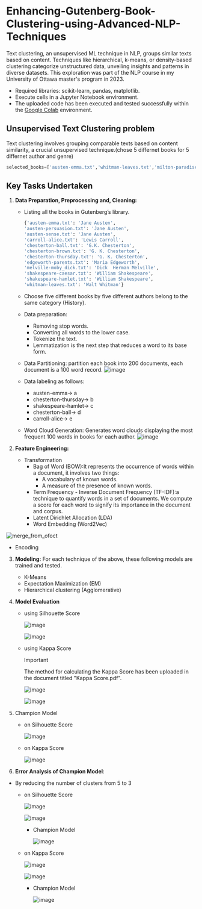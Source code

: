 # Enhancing-Gutenberg-Book-Clustering-using-Advanced-NLP-Techniques
Text clustering, an unsupervised ML technique in NLP, groups similar texts based on content. Techniques like hierarchical, k-means, or density-based clustering categorize unstructured data, unveiling insights and patterns in diverse datasets. This exploration was part of the NLP course in my University of Ottawa master's program in 2023.

  - Required libraries: scikit-learn, pandas, matplotlib.
  - Execute cells in a Jupyter Notebook environment.
  - The uploaded code has been executed and tested successfully within the [Google Colab](https://colab.google/) environment.


## Unsupervised Text Clustering problem 
Text clustering involves grouping comparable texts based on content similarity, a crucial unsupervised technique.(chose 5 differnet books for 5 differnet author and genre)

```python
selected_books=['austen-emma.txt','whitman-leaves.txt','milton-paradise.txt', 'melville-moby_dick.txt','chesterton-thursday.txt']
```

## **Key Tasks Undertaken**

1. **Data Preparation, Preprocessing and, Cleaning:**
   - Listing all the books in Gutenberg’s library.
     ```python
     {'austen-emma.txt': 'Jane Austen',
     'austen-persuasion.txt': 'Jane Austen',
     'austen-sense.txt': 'Jane Austen',
     'carroll-alice.txt': 'Lewis Carroll',
     'chesterton-ball.txt': 'G.K. Chesterton',
     'chesterton-brown.txt': 'G. K. Chesterton',
     'chesterton-thursday.txt': 'G. K. Chesterton',
     'edgeworth-parents.txt': 'Maria Edgeworth',
     'melville-moby_dick.txt': 'Dick  Herman Melville',
     'shakespeare-caesar.txt': 'William Shakespeare',
     'shakespeare-hamlet.txt': 'William Shakespeare',
     'whitman-leaves.txt': 'Walt Whitman'}
     ```
   - Choose five different books by five different authors belong to the same category (History).
   - Data preparation:
      + Removing stop words.
      + Converting all words to the lower case.
      + Tokenize the text.
      +  Lemmatization is the next step that reduces a word to its base form.

   - Data Partitioning: partition each book into 200 documents, each document is a 100 word record.
     ![image](https://github.com/RimTouny/Enhancing-Gutenberg-Book-Clustering-using-Advanced-NLP-Techniques/assets/48333870/1ef28c48-fb0e-441f-940c-08b0f3edd2c3)


   - Data labeling as follows:
      +  austen-emma→ a
      + chesterton-thursday→ b
      +  shakespeare-hamlet→ c
      +  chesterton-ball→ d
      + carroll-alice→ e
    
    - Word Cloud Generation: Generates word clouds displaying the most frequent 100 words in books for each author.
      ![image](https://github.com/RimTouny/Enhancing-Gutenberg-Book-Clustering-using-Advanced-NLP-Techniques/assets/48333870/623c32b1-a2e1-446a-af29-3f552bd43d8e)

2. **Feature Engineering:**
   - Transformation
     + Bag of Word (BOW):It represents the occurrence of words within a document, it involves two things:
        * A vocabulary of known words.
        * A measure of the presence of known words.
     + Term Frequency - Inverse Document Frequency (TF-IDF):a technique to quantify words in a set of documents. We compute         a score for each word to signify its importance in the document and corpus.
     + Latent Dirichlet Allocation (LDA)
     + Word Embedding (Word2Vec)

![merge_from_ofoct](https://github.com/RimTouny/Enhancing-Gutenberg-Book-Clustering-using-Advanced-NLP-Techniques/assets/48333870/57f76f7b-13f6-4c18-8bfd-0e32a9207645)

   - Encoding
     
3. **Modeling:** For each technique of the above, these following models are trained and tested.
   + K-Means
   + Expectation Maximization (EM)
   + Hierarchical clustering (Agglomerative) 

4. **Model Evaluation**
   - using Silhouette Score

     ![image](https://github.com/RimTouny/Enhancing-Gutenberg-Book-Clustering-using-Advanced-NLP-Techniques/assets/48333870/2e7b641f-6d1c-4e2d-9893-a965c68dab27)

     ![image](https://github.com/RimTouny/Enhancing-Gutenberg-Book-Clustering-using-Advanced-NLP-Techniques/assets/48333870/c6d455cb-7886-4561-baa6-69f708083c83)

   - using Kappa Score
     > [!IMPORTANT]
      > The method for calculating the Kappa Score has been uploaded in the document titled "Kappa Score.pdf".

     ![image](https://github.com/RimTouny/Enhancing-Gutenberg-Book-Clustering-using-Advanced-NLP-Techniques/assets/48333870/22e9c118-1f74-4e0e-916c-6d47fe8e721e)

     ![image](https://github.com/RimTouny/Enhancing-Gutenberg-Book-Clustering-using-Advanced-NLP-Techniques/assets/48333870/a4f3b004-2186-4863-b8f6-e0873037d883)

5. Champion Model
   - on Silhouette Score

     ![image](https://github.com/RimTouny/Enhancing-Gutenberg-Book-Clustering-using-Advanced-NLP-Techniques/assets/48333870/ff17d2e0-4db0-4ae1-8806-268210550f78)

   - on Kappa Score

     ![image](https://github.com/RimTouny/Enhancing-Gutenberg-Book-Clustering-using-Advanced-NLP-Techniques/assets/48333870/b549c004-6b77-4885-b8ab-18b72bac1698)

6. **Error Analysis of Champion Model**:
  - By reducing the number of clusters from 5 to 3
    + on Silhouette Score

       ![image](https://github.com/RimTouny/Enhancing-Gutenberg-Book-Clustering-using-Advanced-NLP-Techniques/assets/48333870/83bc1841-0683-4202-8669-a07996f78e01)

       ![image](https://github.com/RimTouny/Enhancing-Gutenberg-Book-Clustering-using-Advanced-NLP-Techniques/assets/48333870/01dd9d40-0124-4176-833f-7504ee160aac)

       
        - Champion Model

          ![image](https://github.com/RimTouny/Enhancing-Gutenberg-Book-Clustering-using-Advanced-NLP-Techniques/assets/48333870/0e213fd6-a895-4ed3-b079-775386b605df)

    + on Kappa Score

      ![image](https://github.com/RimTouny/Enhancing-Gutenberg-Book-Clustering-using-Advanced-NLP-Techniques/assets/48333870/57d7b3d8-717c-4cc7-93b6-54a584fc1dfc)
   
      ![image](https://github.com/RimTouny/Enhancing-Gutenberg-Book-Clustering-using-Advanced-NLP-Techniques/assets/48333870/46871156-3322-4591-9383-24aeb0b40134)


       - Champion Model
     
         ![image](https://github.com/RimTouny/Enhancing-Gutenberg-Book-Clustering-using-Advanced-NLP-Techniques/assets/48333870/3b0d6ee9-dbcc-4f0c-b66b-cf366505573e)




